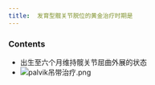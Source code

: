 ```yaml
---
title:  发育型髋关节脱位的黄金治疗时期是
--- 
```


### Contents
- 出生至六个月维持髋关节屈曲外展的状态
- ![palvik吊带治疗.png](/note-images/palvik吊带治疗.png)
